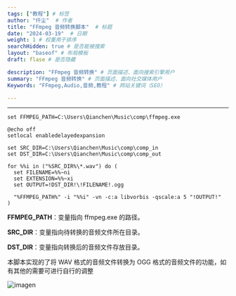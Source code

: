 ```yaml
---
tags: ["教程"] # 标签
author: "仟尘"  # 作者
title: "FFmpeg 音频转换脚本"  # 标题
date: "2024-03-19"  # 日期
weight: 1 # 权重用于排序
searchHidden: true # 是否能被搜索
layout: "baseof" # 布局模板
draft: flase # 是否隐藏

description: "FFmpeg 音频转换" # 页面描述、面向搜索引擎用户
summary: "FFmpeg 音频转换" # 页面描述、面向社交媒体用户
Keywords: "FFmpeg,Audio,音频,教程" # 网站关键词（SEO）

---
```

---
```
set FFMPEG_PATH=C:\Users\Qianchen\Music\comp\ffmpeg.exe

@echo off
setlocal enabledelayedexpansion

set SRC_DIR=C:\Users\Qianchen\Music\comp\comp_in
set DST_DIR=C:\Users\Qianchen\Music\comp\comp_out

for %%i in ("%SRC_DIR%\*.wav") do (
  set FILENAME=%%~ni
  set EXTENSION=%%~xi
  set OUTPUT=!DST_DIR!\!FILENAME!.ogg
  
  "%FFMPEG_PATH%" -i "%%i" -vn -c:a libvorbis -qscale:a 5 "!OUTPUT!"
)
```
**FFMPEG_PATH**：变量指向 ffmpeg.exe 的路径。

**SRC_DIR**：变量指向待转换的音频文件所在目录。

**DST_DIR**：变量指向转换后的音频文件存放目录。

本脚本实现的了将 WAV 格式的音频文件转换为 OGG 格式的音频文件的功能，如有其他的需要可进行自行的调整

![imagen](https://image.gcores.com/5ec4d3b9aa8085171c7694285d798c35-1929-927.png?x-oss-process=image/resize,limit_1,m_lfit,w_700/quality,q_90/format,webp/watermark,image_d2F0ZXJtYXJrLnBuZw,g_se,x_10,y_10)